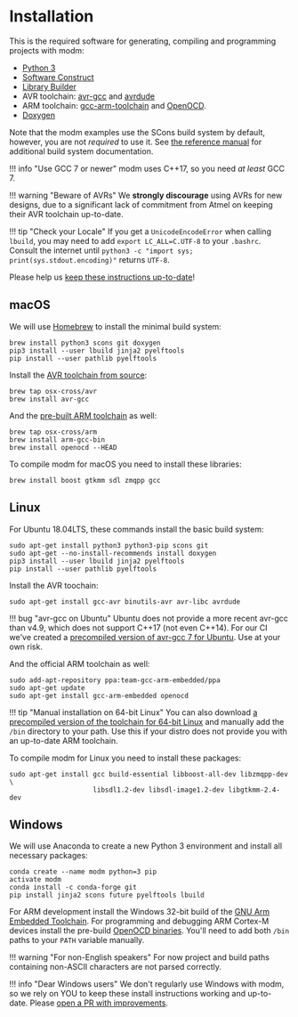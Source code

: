 # Installation

This is the required software for generating, compiling and programming projects
with modm:

- [Python 3](http://www.python.org/)
- [Software Construct](http://www.scons.org/)
- [Library Builder][lbuild]
- AVR toolchain: [avr-gcc][] and [avrdude][]
- ARM toolchain: [gcc-arm-toolchain][] and [OpenOCD][].
- [Doxygen](http://www.stack.nl/~dimitri/doxygen)

Note that the modm examples use the SCons build system by default, however,
you are not *required* to use it. See [the reference manual](../reference) for
additional build system documentation.

!!! info "Use GCC 7 or newer"
	modm uses C++17, so you need *at least* GCC 7.

!!! warning "Beware of AVRs"
	We **strongly discourage** using AVRs for new designs, due to a significant
	lack of commitment from Atmel on keeping their AVR toolchain up-to-date.

!!! tip "Check your Locale"
	If you get a `UnicodeEncodeError` when calling `lbuild`, you may need to add
	`export LC_ALL=C.UTF-8` to your `.bashrc`. Consult the internet until
	`python3 -c "import sys; print(sys.stdout.encoding)"` returns `UTF-8`.

Please help us [keep these instructions up-to-date][contribute]!


## macOS

We will use [Homebrew](http://brew.sh/) to install the minimal build system:

	brew install python3 scons git doxygen
	pip3 install --user lbuild jinja2 pyelftools
	pip install --user pathlib pyelftools

Install the [AVR toolchain from source](https://github.com/osx-cross/homebrew-avr):

	brew tap osx-cross/avr
	brew install avr-gcc

And the [pre-built ARM toolchain](https://github.com/osx-cross/homebrew-arm) as
well:

	brew tap osx-cross/arm
	brew install arm-gcc-bin
	brew install openocd --HEAD

To compile modm for macOS you need to install these libraries:

	brew install boost gtkmm sdl zmqpp gcc


## Linux

For Ubuntu 18.04LTS, these commands install the basic build system:

	sudo apt-get install python3 python3-pip scons git
	sudo apt-get --no-install-recommends install doxygen
	pip3 install --user lbuild jinja2 pyelftools
	pip install --user pathlib pyelftools

Install the AVR toochain:

	sudo apt-get install gcc-avr binutils-avr avr-libc avrdude

!!! bug "avr-gcc on Ubuntu"
	Ubuntu does not provide a more recent avr-gcc than v4.9, which does not
	support C++17 (not even C++14). For our CI we've created a [precompiled
	version of avr-gcc 7 for Ubuntu](https://github.com/salkinium/docker-avr-gcc-7).
	Use at your own risk.

And the official ARM toolchain as well:

	sudo add-apt-repository ppa:team-gcc-arm-embedded/ppa
	sudo apt-get update
	sudo apt-get install gcc-arm-embedded openocd

!!! tip "Manual installation on 64-bit Linux"
	You can also download [a precompiled version of the toolchain for 64-bit
	Linux][gcc-arm-toolchain] and manually add the `/bin` directory to your path.
	Use this if your distro does not provide you with an up-to-date ARM toolchain.

To compile modm for Linux you need to install these packages:

	sudo apt-get install gcc build-essential libboost-all-dev libzmqpp-dev \
						 libsdl1.2-dev libsdl-image1.2-dev libgtkmm-2.4-dev


## Windows

We will use Anaconda to create a new Python 3 environment and install all
necessary packages:

    conda create --name modm python=3 pip
    activate modm
    conda install -c conda-forge git
    pip install jinja2 scons future pyelftools lbuild

For ARM development install the Windows 32-bit build of the [GNU Arm Embedded
Toolchain][gcc-arm-toolchain]. For programming and debugging ARM Cortex-M
devices install the pre-build [OpenOCD binaries](http://gnutoolchains.com/arm-eabi/openocd/).
You'll need to add both `/bin` paths to your `PATH` variable manually.

!!! warning "For non-English speakers"
	For now project and build paths containing non-ASCII characters are not parsed correctly.

!!! info "Dear Windows users"
	We don't regularly use Windows with modm, so we rely on YOU to keep these install instructions
	working and up-to-date. Please [open a PR with improvements][contribute].


[contribute]: https://github.com/modm-io/modm/blob/develop/CONTRIBUTING.md
[examples]: https://github.com/modm-io/modm/tree/develop/examples
[gcc-arm-toolchain]: https://developer.arm.com/open-source/gnu-toolchain/gnu-rm/downloads
[openocd]: http://openocd.org
[avr-gcc]: http://www.nongnu.org/avr-libc
[avrdude]: http://www.nongnu.org/avrdude
[lbuild]: https://github.com/modm-io/lbuild
